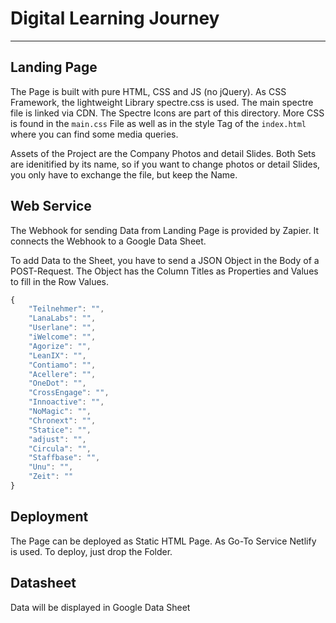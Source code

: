 # Digital Learning Journey

***

## Landing Page
The Page is built with pure HTML, CSS and JS (no jQuery). As CSS Framework, the lightweight Library spectre.css is used. The main spectre file is linked via CDN. The Spectre Icons are part of this directory. More CSS is found in the `main.css` File as well as in the style Tag of the `index.html` where you can find some media queries.

Assets of the Project are the Company Photos and detail Slides. Both Sets are idenitified by its name, so if you want to change photos or detail Slides, you only have to exchange the file, but keep the Name.

## Web Service
The Webhook for sending Data from Landing Page is provided by Zapier. It connects the Webhook to a Google Data Sheet.

To add Data to the Sheet, you have to send a JSON Object in the Body of a POST-Request. The Object has the Column Titles as Properties and Values to fill in the Row Values.

```javascript
{
	"Teilnehmer": "",
	"LanaLabs": "",
	"Userlane": "",
	"iWelcome": "",
	"Agorize": "",
	"LeanIX": "",
	"Contiamo": "",
	"Acellere": "",
	"OneDot": "",
	"CrossEngage": "",
	"Innoactive": "",
	"NoMagic": "",
	"Chronext": "",
	"Statice": "",
	"adjust": "",
	"Circula": "",
	"Staffbase": "",
	"Unu": "",
	"Zeit": ""
}
```

## Deployment
The Page can be deployed as Static HTML Page. As Go-To Service Netlify is used. To deploy, just drop the Folder.

## Datasheet
Data will be displayed in Google Data Sheet